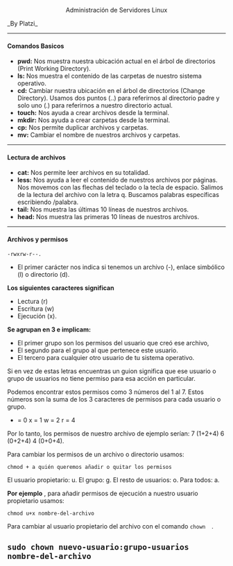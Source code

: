 <p align="center"> Administración de Servidores Linux</p> _By Platzi_

----
#### Comandos Basicos 
- **pwd:** Nos muestra nuestra ubicación actual en el árbol de directorios (Print Working Directory).
- **ls:** Nos muestra el contenido de las carpetas de nuestro sistema operativo. 
- **cd:** Cambiar nuestra ubicación en el árbol de directorios (Change Directory). Usamos dos puntos (..) para referirnos al directorio padre y solo uno (.) para referirnos a nuestro directorio actual.
- **touch:** Nos ayuda a crear archivos desde la terminal.
- **mkdir:** Nos ayuda a crear carpetas desde la terminal.
- **cp:** Nos permite duplicar archivos y carpetas.
- **mv:** Cambiar el nombre de nuestros archivos y carpetas.
----
#### Lectura de archivos
- **cat:** Nos permite leer archivos en su totalidad.
- **less:** Nos ayuda a leer el contenido de nuestros archivos por páginas. Nos movemos con las flechas del teclado o la tecla de espacio. Salimos de la lectura del archivo con la letra q. Buscamos palabras específicas escribiendo /palabra.
- **tail:** Nos muestra las últimas 10 líneas de nuestros archivos.
- **head:** Nos muestra las primeras 10 líneas de nuestros archivos.
----
#### Archivos y permisos

``` -rwxrw-r--. ```

- El primer carácter nos indica si tenemos un archivo (-), enlace simbólico (l) o directorio (d).

**Los siguientes caracteres significan**

- Lectura (r)
- Escritura (w)
- Ejecución (x).

**Se agrupan en 3 e implicam:** 
- El primer grupo son los permisos del usuario que creó ese archivo, 
- El segundo para el grupo al que pertenece este usuario. 
- El tercero para cualquier otro usuario de tu sistema operativo.

Si en vez de estas letras encuentras un guion significa que ese usuario o grupo de usuarios no tiene permiso para esa acción en particular.

Podemos encontrar estos permisos como 3 números del 1 al 7. Estos números son la suma de los 3 caracteres de permisos para cada usuario o grupo.

- = 0
x = 1
w = 2
r = 4

Por lo tanto, los permisos de nuestro archivo de ejemplo serían: 7 (1+2+4) 6 (0+2+4) 4 (0+0+4).

Para cambiar los permisos de un archivo o directorio usamos:

``` chmod + a quién queremos añadir o quitar los permisos  ```

El usuario propietario: u.
El grupo: g.
El resto de usuarios: o.
Para todos: a.

**Por ejemplo** , para añadir permisos de ejecución a nuestro usuario propietario usamos:

``` chmod u+x nombre-del-archivo ```

Para cambiar al usuario propietario del archivo con el comando ```chown  ```.

``` sudo chown nuevo-usuario:grupo-usuarios nombre-del-archivo ```
----



